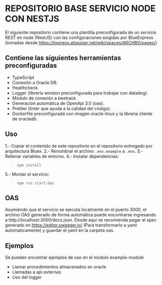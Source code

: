 # REPOSITORIO BASE SERVICIO NODE CON NESTJS

El siguiente repositorio contiene una plantilla preconfigurada de un servicio REST en node (NestJS) con las configuraciones exigidas por BlueExpress (tomadas desde https://bxpress.atlassian.net/wiki/spaces/ARCHBX/pages/)

## Contiene las siguientes herramientas preconfiguradas

- TypeScript
- Conexión a Oracle DB.
- Healthcheck.
- Logger (librería winston preconfigurada para trabajar con datadog).
- Módulo de conexión a beetrack.
- Generación automática de OpenApi 3.0 (oas).
- Prettier (linter que ayuda a la calidad del código).
- Dockerfile preconfigurada con imagen oracle-linux y la libreria cliente de oracledb.

## Uso
1.- Copiar el contenido de este repositorio en el repositorio entregado por arquitectura Bluex.
2.- Renombrar el archivo `.env.example` a `.env`.
3.- Rellenar variables de entorno.
4.- Instalar dependencias:
> `npm install`

5.- Montar el servicio:

> `npm run start:dev`

## OAS
Asumiendo que el servicio se ejecuta localmente en el puerto 3000, el archivo OAS generado de forma automática puede encontrarse ingresando a http://localhost:3000/docs.json. Desde aquí se recomienda pegar el spec generado en https://editor.swagger.io/ (Para transformarlo a yaml automaticamente) y guardar el yaml en la carpeta oas.

## Ejemplos
Se pueden encontrar ejemplos de uso en el módulo example-module
- Llamar procedimientos almacenados en oracle
- Llamadas a api externas
- Uso del logger